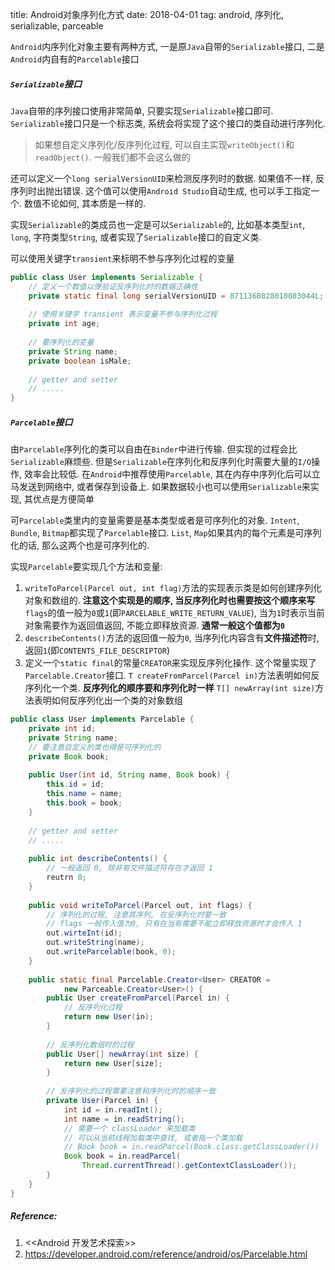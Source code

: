 title: Android对象序列化方式
date: 2018-04-01
tag: android, 序列化, serializable, parceable



`Android`内序列化对象主要有两种方式, 一是原`Java`自带的`Serializable`接口, 二是`Android`内自有的`Parcelable`接口



##### `Serializable`接口

`Java`自带的序列接口使用非常简单, 只要实现`Serializable`接口即可. `Serializable`接口只是一个标志类, 系统会将实现了这个接口的类自动进行序列化. 

> 如果想自定义序列化/反序列化过程, 可以自主实现`writeObject()`和`readObject()`. 一般我们都不会这么做的

还可以定义一个`long serialVersionUID`来检测反序列时的数据. 如果值不一样, 反序列时出抛出错误. 这个值可以使用`Android Studio`自动生成, 也可以手工指定一个. 数值不论如何, 其本质是一样的.

实现`Serializable`的类成员也一定是可以`Serializable`的, 比如基本类型`int`, `long`, 字符类型`String`, 或者实现了`Serializable`接口的自定义类. 

可以使用关键字`transient`来标明不参与序列化过程的变量

```java
public class User implements Serializable {
 	// 定义一个数值以便验证反序列化时的数据正确性
    private static final long serialVersionUID = 8711368828010083044L;
    
    // 使用关键字 transient 表示变量不参与序列化过程
    private int age;
    
    // 要序列化的变量
    private String name;
    private boolean isMale;
    
    // getter and setter
    // .....
}
```



##### `Parcelable`接口

由`Parcelable`序列化的类可以自由在`Binder`中进行传输. 但实现的过程会比`Serializable`麻烦些. 但是`Serializable`在序列化和反序列化时需要大量的`I/O`操作, 效率会比较低. 在`Android`中推荐使用`Parcelable`, 其在内存中序列化后可以立马发送到网络中, 或者保存到设备上. 如果数据较小也可以使用`Serializable`来实现, 其优点是方便简单

可`Parcelable`类里内的变量需要是基本类型或者是可序列化的对象. `Intent`, `Bundle`, `Bitmap`都实现了`Parcelable`接口. `List`, `Map`如果其内的每个元素是可序列化的话, 那么这两个也是可序列化的.



实现`Parcelable`要实现几个方法和变量:

1. `writeToParcel(Parcel out, int flag)`方法的实现表示类是如何创建序列化对象和数组的. **注意这个实现是的顺序, 当反序列化时也需要按这个顺序来写**
   `flags`的值一般为`0`或`1`(即`PARCELABLE_WRITE_RETURN_VALUE`), 当为`1`时表示当前对象需要作为返回值返回, 不能立即释放资源. **通常一般这个值都为`0`**
2. `describeContents()`方法的返回值一般为`0`, 当序列化内容含有**文件描述符**时, 返回`1`(即`CONTENTS_FILE_DESCRIPTOR`)
3. 定义一个`static final`的常量`CREATOR`来实现反序列化操作. 这个常量实现了`Parcelable.Creator`接口.
   `T createFromParcel(Parcel in)`方法表明如何反序列化一个类. **反序列化的顺序要和序列化时一样**
   `T[] newArray(int size)`方法表明如何反序列化出一个类的对象数组



```java
public class User implements Parcelable {
 	private int id;
    private String name;
    // 要注意自定义的类也得是可序列化的
    private Book book;
    
    public User(int id, String name, Book book) {
     	this.id = id;
        this.name = name;
        this.book = book;
    }
    
    // getter and setter
    // .....
    
 	public int describeContents() {
        // 一般返回 0, 除非有文件描述符存在才返回 1
     	reutrn 0;   
    }
    
    public void writeToParcel(Parcel out, int flags) {
        // 序列化的过程, 注意其序列, 在反序列化时要一致
        // flags 一般传入值为0, 只有在当有需要不能立即释放资源时才会传入 1
        out.wirteInt(id);
        out.writeString(name);
        out.writeParcelable(book, 0);
    }
    
    public static final Parcelable.Creator<User> CREATOR = 
        	new Parceable.Creator<User>() {
    	public User createFromParcel(Parcel in) {
            // 反序列化过程
            return new User(in);
        }
        
        // 反序列化数组时的过程
        public User[] newArray(int size) {
            return new User[size];
        }
        
        // 反序列化的过程需要注意和序列化时的顺序一致
        private User(Parcel in) {
            int id = in.readInt();
            int name = in.readString();
            // 需要一个 classLoader 来加载类
            // 可以从当前线程加载类中查找, 或者指一个类加载
            // Book book = in.readParcel(Book.class.getClassLoader())
            Book book = in.readParcel(
                Thread.currentThread().getContextClassLoader());
        }
    }
}
```





##### Reference:

1. <<Android 开发艺术探索>>
2. https://developer.android.com/reference/android/os/Parcelable.html